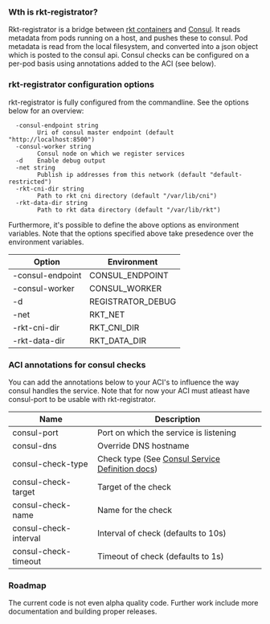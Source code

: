 ### Wth is rkt-registrator?
Rkt-registrator is a bridge between [rkt containers](https://coreos.com/rkt/) and [Consul](https://www.consul.io/). It reads metadata from pods running on a host, and pushes these to consul. Pod metadata is read from the local filesystem, and converted into a json object which is posted to the consul api. Consul checks can be configured on a per-pod basis using annotations added to the ACI (see below).

### rkt-registrator configuration options
rkt-registrator is fully configured from the commandline. See the options below for an overview:
```
  -consul-endpoint string
    	Uri of consul master endpoint (default "http://localhost:8500")
  -consul-worker string
    	Consul node on which we register services
  -d	Enable debug output
  -net string
    	Publish ip addresses from this network (default "default-restricted")
  -rkt-cni-dir string
    	Path to rkt cni directory (default "/var/lib/cni")
  -rkt-data-dir string
    	Path to rkt data directory (default "/var/lib/rkt")
```

Furthermore, it's possible to define the above options as environment variables. Note that the options specified above take presedence over the environment variables.

 Option | Environment
  ---   |     ---
 -consul-endpoint | CONSUL_ENDPOINT
 -consul-worker | CONSUL_WORKER
 -d | REGISTRATOR_DEBUG
 -net | RKT_NET
 -rkt-cni-dir | RKT_CNI_DIR
 -rkt-data-dir | RKT_DATA_DIR

### ACI annotations for consul checks
You can add the annotations below to your ACI's to influence the way consul handles the service. Note that for now your ACI must atleast have consul-port to be usable with rkt-registrator.

 Name | Description
  --- | ---
 consul-port | Port on which the service is listening
 consul-dns | Override DNS hostname
 consul-check-type | Check type (See [Consul Service Definition docs](https://www.consul.io/docs/agent/services.html))
 consul-check-target | Target of the check
 consul-check-name | Name for the check
 consul-check-interval | Interval of check (defaults to 10s)
 consul-check-timeout | Timeout of check (defaults to 1s)

### Roadmap
The current code is not even alpha quality code. Further work include more documentation and building proper releases.
